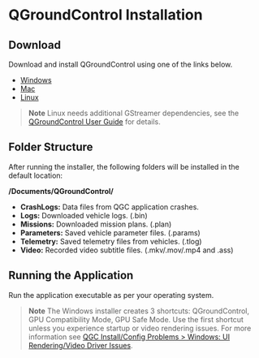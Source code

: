 # QGroundControl Installation

## Download

Download and install QGroundControl using one of the links below.

- [Windows](https://s3-us-west-2.amazonaws.com/qgroundcontrol/latest/QGroundControl-installer.exe)
- [Mac](https://s3-us-west-2.amazonaws.com/qgroundcontrol/latest/QGroundControl.dmg)
- [Linux](https://s3-us-west-2.amazonaws.com/qgroundcontrol/latest/QGroundControl.AppImage)

>**Note** Linux needs additional GStreamer dependencies, see the [QGroundControl User Guide](https://docs.qgroundcontrol.com/en/getting_started/download_and_install.html#ubuntu) for details.

## Folder Structure

After running the installer, the following folders will be installed in the default location:

**/Documents/QGroundControl/**
* **CrashLogs:** Data files from QGC application crashes.
* **Logs:** Downloaded vehicle logs. (.bin)
* **Missions:** Downloaded mission plans. (.plan)
* **Parameters:** Saved vehicle parameter files. (.params)
* **Telemetry:** Saved telemetry files from vehicles. (.tlog)
* **Video:** Recorded video subtitle files. (.mkv/.mov/.mp4 and .ass)

## Running the Application

Run the application executable as per your operating system.

>**Note** The Windows installer creates 3 shortcuts: QGroundControl, GPU Compatibility Mode, GPU Safe Mode. Use the first shortcut unless you experience startup or video rendering issues. For more information see [QGC Install/Config Problems > Windows: UI Rendering/Video Driver Issues](https://docs.qgroundcontrol.com/en/Support/troubleshooting_qgc.html#opengl_troubleshooting).


